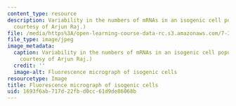 ```yaml
---
content_type: resource
description: Variability in the numbers of mRNAs in an isogenic cell population. (Image
  courtesy of Arjun Raj.)
file: /media/https%3A/open-learning-course-data-rc.s3.amazonaws.com/7-342-systems-biology-stochastic-processes-and-biological-robustness-fall-2008/1693f6ab717d22fbd0cc61d9de86068b_7-342f08.jpg
file_type: image/jpeg
image_metadata:
  caption: Variability in the numbers of mRNAs in an isogenic cell population. (Image
    courtesy of Arjun Raj.)
  credit: ''
  image-alt: Fluorescence micrograph of isogenic cells
resourcetype: Image
title: Fluorescence micrograph of isogenic cells
uid: 1693f6ab-717d-22fb-d0cc-61d9de86068b
---
```

